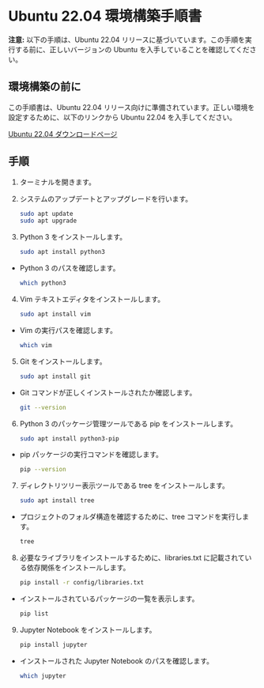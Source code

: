 # Ubuntu 22.04 環境構築手順書

**注意:** 以下の手順は、Ubuntu 22.04 リリースに基づいています。この手順を実行する前に、正しいバージョンの Ubuntu を入手していることを確認してください。

## 環境構築の前に

この手順書は、Ubuntu 22.04 リリース向けに準備されています。正しい環境を設定するために、以下のリンクから Ubuntu 22.04 を入手してください。

[Ubuntu 22.04 ダウンロードページ](https://ubuntu.com/download/desktop)

## 手順

1. ターミナルを開きます。

2. システムのアップデートとアップグレードを行います。

   ```sh
   sudo apt update
   sudo apt upgrade
   ```
3. Python 3 をインストールします。

    ```sh
    sudo apt install python3
    ```

 - Python 3 のパスを確認します。

    ```sh
    which python3
    ```

4. Vim テキストエディタをインストールします。

    ```sh
    sudo apt install vim
    ```

 - Vim の実行パスを確認します。

    ```sh
    which vim
    ```

5. Git をインストールします。

    ```sh
    sudo apt install git
    ```

 - Git コマンドが正しくインストールされたか確認します。
    ```sh
    git --version
    ```

6. Python 3 のパッケージ管理ツールである pip をインストールします。

    ```sh
    sudo apt install python3-pip
    ```

 - pip パッケージの実行コマンドを確認します。

    ```sh
    pip --version
    ```

7. ディレクトリツリー表示ツールである tree をインストールします。

    ```sh
    sudo apt install tree
    ```

 - プロジェクトのフォルダ構造を確認するために、tree コマンドを実行します。

    ```sh
    tree
    ```

8. 必要なライブラリをインストールするために、libraries.txt に記載されている依存関係をインストールします。

    ```sh
    pip install -r config/libraries.txt
    ```

 - インストールされているパッケージの一覧を表示します。

    ```sh
    pip list
    ```

9. Jupyter Notebook をインストールします。

    ```sh
    pip install jupyter
    ```

- インストールされた Jupyter Notebook のパスを確認します。

    ```sh
    which jupyter
    ```